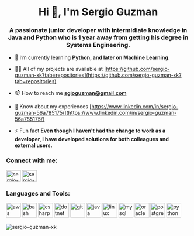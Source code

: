 <h1 align="center">Hi 👋, I'm Sergio Guzman</h1>
<h3 align="center">A passionate junior developer with intermidiate knowledge in Java and Python who is 1 year away from getting his degree in Systems Engineering.</h3>

- 🌱 I’m currently learning **Python, and later on Machine Learning.**

- 👨‍💻 All of my projects are available at [https://github.com/sergio-guzman-xk?tab=repositories](https://github.com/sergio-guzman-xk?tab=repositories)

- 📫 How to reach me **sgioguzman@gmail.com**

- 📄 Know about my experiences [https://www.linkedin.com/in/sergio-guzman-56a785175/](https://www.linkedin.com/in/sergio-guzman-56a785175/)

- ⚡ Fun fact **Even though I haven't had the change to work as a developer, I have developed solutions for both colleagues and external users.**

<h3 align="left">Connect with me:</h3>
<p align="left">
<a href="https://linkedin.com/in/sergio-guzman-56a785175" target="blank"><img align="center" src="https://cdn.jsdelivr.net/npm/simple-icons@3.0.1/icons/linkedin.svg" alt="sergio-guzman-56a785175" height="30" width="40" /></a>
<a href="https://stackoverflow.com/users/sergio-guzman-xk" target="blank"><img align="center" src="https://cdn.jsdelivr.net/npm/simple-icons@3.0.1/icons/stackoverflow.svg" alt="sergio-guzman-xk" height="30" width="40" /></a>
</p>

<h3 align="left">Languages and Tools:</h3>
<p align="left"> <a href="https://aws.amazon.com" target="_blank"> <img src="https://devicons.github.io/devicon/devicon.git/icons/amazonwebservices/amazonwebservices-original-wordmark.svg" alt="aws" width="40" height="40"/> </a> <a href="https://www.gnu.org/software/bash/" target="_blank"> <img src="https://www.vectorlogo.zone/logos/gnu_bash/gnu_bash-icon.svg" alt="bash" width="40" height="40"/> </a> <a href="https://www.w3schools.com/cs/" target="_blank"> <img src="https://devicons.github.io/devicon/devicon.git/icons/csharp/csharp-original.svg" alt="csharp" width="40" height="40"/> </a> <a href="https://dotnet.microsoft.com/" target="_blank"> <img src="https://devicons.github.io/devicon/devicon.git/icons/dot-net/dot-net-original-wordmark.svg" alt="dotnet" width="40" height="40"/> </a> <a href="https://git-scm.com/" target="_blank"> <img src="https://www.vectorlogo.zone/logos/git-scm/git-scm-icon.svg" alt="git" width="40" height="40"/> </a> <a href="https://www.java.com" target="_blank"> <img src="https://devicons.github.io/devicon/devicon.git/icons/java/java-original-wordmark.svg" alt="java" width="40" height="40"/> </a> <a href="https://www.linux.org/" target="_blank"> <img src="https://devicons.github.io/devicon/devicon.git/icons/linux/linux-original.svg" alt="linux" width="40" height="40"/> </a> <a href="https://www.mysql.com/" target="_blank"> <img src="https://devicons.github.io/devicon/devicon.git/icons/mysql/mysql-original-wordmark.svg" alt="mysql" width="40" height="40"/> </a> <a href="https://www.oracle.com/" target="_blank"> <img src="https://devicons.github.io/devicon/devicon.git/icons/oracle/oracle-original.svg" alt="oracle" width="40" height="40"/> </a> <a href="https://www.postgresql.org" target="_blank"> <img src="https://devicons.github.io/devicon/devicon.git/icons/postgresql/postgresql-original-wordmark.svg" alt="postgresql" width="40" height="40"/> </a> <a href="https://www.python.org" target="_blank"> <img src="https://devicons.github.io/devicon/devicon.git/icons/python/python-original.svg" alt="python" width="40" height="40"/> </a> </p>

<p><img align="center" src="https://github-readme-stats.vercel.app/api/top-langs?username=sergio-guzman-xk&show_icons=true&locale=en&layout=compact" alt="sergio-guzman-xk" /></p>

